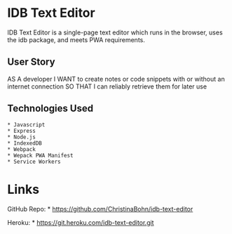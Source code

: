 # IDB Text Editor
IDB Text Editor is a single-page text editor which runs in the browser, uses the idb package, and meets PWA requirements.

## User Story

AS A developer
I WANT to create notes or code snippets with or without an internet connection
SO THAT I can reliably retrieve them for later use

## Technologies Used

    * Javascript
    * Express
    * Node.js
    * IndexedDB
    * Webpack
    * Wepack PWA Manifest
    * Service Workers

# Links

GitHub Repo:
    * https://github.com/ChristinaBohn/idb-text-editor

Heroku:
    * https://git.heroku.com/idb-text-editor.git